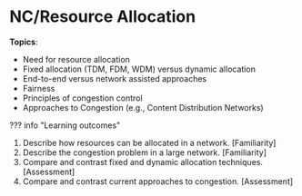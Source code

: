 # NC/Resource Allocation

**Topics**:

- Need for resource allocation
- Fixed allocation (TDM, FDM, WDM) versus dynamic allocation
- End-to-end versus network assisted approaches
- Fairness
- Principles of congestion control
- Approaches to Congestion (e.g., Content Distribution Networks)

??? info "Learning outcomes"

1. Describe how resources can be allocated in a network. [Familiarity]
2. Describe the congestion problem in a large network. [Familiarity]
3. Compare and contrast fixed and dynamic allocation techniques. [Assessment]
4. Compare and contrast current approaches to congestion. [Assessment]
